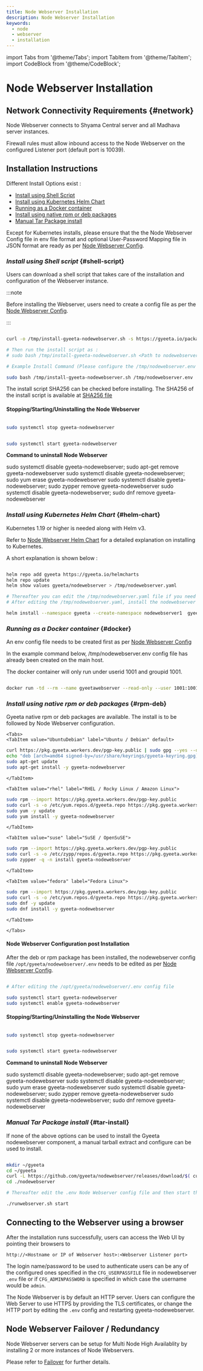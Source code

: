 ```yaml
---
title: Node Webserver Installation
description: Node Webserver Installation
keywords:
  - node
  - webserver
  - installation
---
```


import Tabs from '@theme/Tabs';
import TabItem from '@theme/TabItem';
import CodeBlock from '@theme/CodeBlock';


# Node Webserver Installation

## Network Connectivity Requirements {#network}

Node Webserver connects to Shyama Central server and all Madhava server instances.

Firewall rules must allow inbound access to the Node Webserver on the configured Listener port (default port is 10039).

## Installation Instructions

Different Install Options exist :

- [Install using Shell Script](#shell-script)
- [Install using Kubernetes Helm Chart](#helm-chart)
- [Running as a Docker container](#docker)
- [Install using native rpm or deb packages](#rpm-deb)
- [Manual Tar Package install](#tar-install)

Except for Kubernetes installs, please ensure that the the Node Webserver Config file in env file format and optional User-Password Mapping
file in JSON format are ready as per [Node Webserver Config](./nodewebserver_config).

### *Install using Shell script* {#shell-script} 

Users can download a shell script that takes care of the installation and configuration of the Webserver instance.

:::note

Before installing the Webserver, users need to create a config file as per the [Node Webserver Config](./nodewebserver_config).

:::


```bash

curl -o /tmp/install-gyeeta-nodewebserver.sh -s https://gyeeta.io/packages/install-gyeeta-nodewebserver.sh

# Then run the install script as : 
# sudo bash /tmp/install-gyeeta-nodewebserver.sh <Path to nodewebserver Config file in bash env format>

# Example Install Command (Please configure the /tmp/nodewebserver.env config file first) :

sudo bash /tmp/install-gyeeta-nodewebserver.sh /tmp/nodewebserver.env

```

The install script SHA256 can be checked before installing. The SHA256 of the install script is available at [SHA256 file](https://gyeeta.io/packages/install-gyeeta-nodewebserver.sh.sum)


#### Stopping/Starting/Uninstalling the Node Webserver

```bash title="Command to stop the Node Webserver"

sudo systemctl stop gyeeta-nodewebserver

```

```bash title="Command to start the Node Webserver"

sudo systemctl start gyeeta-nodewebserver

```

**Command to uninstall Node Webserver**


<Tabs>
<TabItem value="UbuntuDebian" label="Ubuntu / Debian" default>
<CodeBlock language="sh">
sudo systemctl disable gyeeta-nodewebserver; sudo apt-get remove gyeeta-nodewebserver
</CodeBlock>
</TabItem>

<TabItem value="rhel" label="RHEL / Rocky Linux / Amazon Linux">
<CodeBlock language="sh">
sudo systemctl disable gyeeta-nodewebserver; sudo yum erase gyeeta-nodewebserver
</CodeBlock>
</TabItem>

<TabItem value="suse" label="SuSE / OpenSuSE">
<CodeBlock language="sh">
sudo systemctl disable gyeeta-nodewebserver; sudo zypper remove gyeeta-nodewebserver
</CodeBlock>
</TabItem>

<TabItem value="fedora" label="Fedora Linux">
<CodeBlock language="sh">
sudo systemctl disable gyeeta-nodewebserver; sudo dnf remove gyeeta-nodewebserver
</CodeBlock>
</TabItem>

</Tabs>


### *Install using Kubernetes Helm Chart* {#helm-chart}

Kubernetes 1.19 or higher is needed along with Helm v3.

Refer to [Node Webserver Helm Chart](./k8s_helm/nodewebserver_helm) for a detailed explanation on installing to Kubernetes.

A short explanation is shown below :

```bash

helm repo add gyeeta https://gyeeta.io/helmcharts
helm repo update
helm show values gyeeta/nodewebserver > /tmp/nodewebserver.yaml

# Thereafter you can edit the /tmp/nodewebserver.yaml file if you need to change any option. 
# After editing the /tmp/nodewebserver.yaml, install the nodewebserver Helm chart using :

helm install --namespace gyeeta --create-namespace nodewebserver1  gyeeta/nodewebserver -f /tmp/nodewebserver.yaml

```

### *Running as a Docker container* {#docker}

An env  config file needs to be created first as per [Node Webserver Config](./nodewebserver_config)

In the example command below, /tmp/nodewebserver.env config file has already been created on the main host.

The docker container will only run under userid 1001 and groupid 1001.

```bash

docker run -td --rm --name gyeetawebserver --read-only --user 1001:1001 -p 10039:10039  --env CFG_ENV=/tmp/nodewebserver.env -v /tmp/nodewebserver.env:/tmp/nodewebserver.env:ro ghcr.io/gyeeta/nodewebserver

```

### *Install using native rpm or deb packages* {#rpm-deb}

Gyeeta native rpm or deb packages are available. The install is to be followed by Node Webserver configuration.

```mdx-code-block
<Tabs>
<TabItem value="UbuntuDebian" label="Ubuntu / Debian" default>
```

```bash
curl https://pkg.gyeeta.workers.dev/pgp-key.public | sudo gpg --yes --dearmor --output /usr/share/keyrings/gyeeta-keyring.gpg
echo "deb [arch=amd64 signed-by=/usr/share/keyrings/gyeeta-keyring.gpg] https://pkg.gyeeta.workers.dev/apt-repo stable main" | sudo tee /etc/apt/sources.list.d/gyeeta.list
sudo apt-get update
sudo apt-get install -y gyeeta-nodewebserver
```

```mdx-code-block
</TabItem>

<TabItem value="rhel" label="RHEL / Rocky Linux / Amazon Linux">
```

```bash
sudo rpm --import https://pkg.gyeeta.workers.dev/pgp-key.public
sudo curl -s -o /etc/yum.repos.d/gyeeta.repo https://pkg.gyeeta.workers.dev/rpm-repo/gyeeta.repo
sudo yum -y update
sudo yum install -y gyeeta-nodewebserver
```

```mdx-code-block
</TabItem>

<TabItem value="suse" label="SuSE / OpenSuSE">
```

```bash
sudo rpm --import https://pkg.gyeeta.workers.dev/pgp-key.public
sudo curl -s -o /etc/zypp/repos.d/gyeeta.repo https://pkg.gyeeta.workers.dev/rpm-repo/gyeeta.repo
sudo zypper -q -n install gyeeta-nodewebserver
```

```mdx-code-block
</TabItem>

<TabItem value="fedora" label="Fedora Linux">
```

```bash
sudo rpm --import https://pkg.gyeeta.workers.dev/pgp-key.public
sudo curl -s -o /etc/yum.repos.d/gyeeta.repo https://pkg.gyeeta.workers.dev/rpm-repo/gyeeta.repo
sudo dnf -y update
sudo dnf install -y gyeeta-nodewebserver
```


```mdx-code-block
</TabItem>

</Tabs>
```

#### Node Webserver Configuration post Installation

After the deb or rpm package has been installed, the nodewebserver config file `/opt/gyeeta/nodewebserver/.env` needs
to be edited as per [Node Webserver Config](./nodewebserver_config).

```bash title="Start nodewebserver after editing the .env"

# After editing the /opt/gyeeta/nodewebserver/.env config file

sudo systemctl start gyeeta-nodewebserver
sudo systemctl enable gyeeta-nodewebserver

```
#### Stopping/Starting/Uninstalling the Node Webserver

```bash title="Command to stop the Node Webserver"

sudo systemctl stop gyeeta-nodewebserver

```

```bash title="Command to start the Node Webserver"

sudo systemctl start gyeeta-nodewebserver

```

**Command to uninstall Node Webserver**


<Tabs>
<TabItem value="UbuntuDebian" label="Ubuntu / Debian" default>
<CodeBlock language="sh">
sudo systemctl disable gyeeta-nodewebserver; sudo apt-get remove gyeeta-nodewebserver
</CodeBlock>
</TabItem>

<TabItem value="rhel" label="RHEL / Rocky Linux / Amazon Linux">
<CodeBlock language="sh">
sudo systemctl disable gyeeta-nodewebserver; sudo yum erase gyeeta-nodewebserver
</CodeBlock>
</TabItem>

<TabItem value="suse" label="SuSE / OpenSuSE">
<CodeBlock language="sh">
sudo systemctl disable gyeeta-nodewebserver; sudo zypper remove gyeeta-nodewebserver
</CodeBlock>
</TabItem>

<TabItem value="fedora" label="Fedora Linux">
<CodeBlock language="sh">
sudo systemctl disable gyeeta-nodewebserver; sudo dnf remove gyeeta-nodewebserver
</CodeBlock>
</TabItem>

</Tabs>



### *Manual Tar Package install* {#tar-install}

If none of the above options can be used to install the Gyeeta nodewebserver component, a manual tarball extract and configure
can be used to install.

```bash title="Example Install Command"

mkdir ~/gyeeta
cd ~/gyeeta
curl -L https://github.com/gyeeta/nodewebserver/releases/download/$( curl https://api.github.com/repos/gyeeta/nodewebserver/releases/latest -s | grep tag_name | awk -F\" '{print $4}' )/nodewebserver.tar.gz | tar xzf -
cd ./nodewebserver

# Thereafter edit the .env Node Webserver config file and then start the Webserver as

./runwebserver.sh start

```

## Connecting to the Webserver using a browser

After the installation runs successfully, users can access the Web UI by pointing their browsers to 

`http://<Hostname or IP of Webserver host>:<Webserver Listener port>`

The login name/password to be used to authenticate users can be any of the configured ones specified in the 
`CFG_USERPASSFILE` file in nodewebserver `.env` file or if `CFG_ADMINPASSWORD` is specified in which case the username would be `admin`.

The Node Webserver is by default an HTTP server. Users can configure the Web Server to use HTTPS by providing the TLS certificates, 
or change the HTTP port by editing the `.env` config and restarting gyeeta-nodewebserver. 


## Node Webserver Failover / Redundancy

Node Webserver servers can be setup for Multi Node High Availablity by installing 2 or more instances of Node Webservers.

Please refer to [Failover](./failover) for further details.

